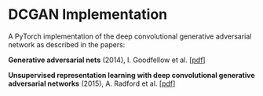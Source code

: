 # DCGAN Implementation

A PyTorch implementation of the deep convolutional generative adversarial network as described in the papers: 

<strong>Generative adversarial nets</strong> (2014), I. Goodfellow et al. <a href="http://papers.nips.cc/paper/5423-generative-adversarial-nets.pdf">[pdf]</a>

<strong>Unsupervised representation learning with deep convolutional generative adversarial networks</strong> (2015), A. Radford et al. <a href="https://arxiv.org/pdf/1511.06434v2">[pdf]</a>
